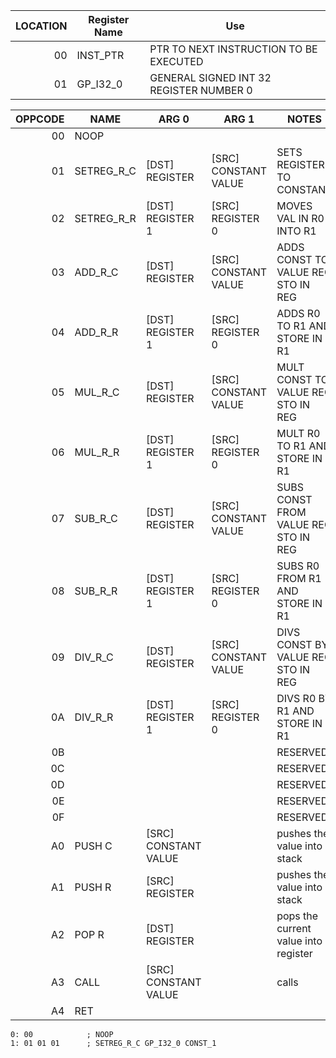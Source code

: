 | LOCATION | Register Name | Use                                      |
| -------: | ------------- | ---------------------------------------- |
|       00 | INST_PTR      | PTR TO NEXT INSTRUCTION TO BE EXECUTED   |
|       01 | GP_I32_0      | GENERAL  SIGNED INT 32 REGISTER NUMBER 0 |


| OPPCODE | NAME       | ARG 0                | ARG 1                | NOTES                                | IMPLED |
| ------: | ---------- | -------------------- | -------------------- | ------------------------------------ | ------ |
|      00 | NOOP       |                      |                      |                                      | x      |
|      01 | SETREG_R_C | [DST] REGISTER       | [SRC] CONSTANT VALUE | SETS REGISTER TO CONSTANT            | x      |
|      02 | SETREG_R_R | [DST] REGISTER 1     | [SRC] REGISTER  0    | MOVES VAL IN R0 INTO R1              |
|      03 | ADD_R_C    | [DST] REGISTER       | [SRC] CONSTANT VALUE | ADDS CONST TO VALUE REG STO IN REG   |
|      04 | ADD_R_R    | [DST] REGISTER 1     | [SRC] REGISTER 0     | ADDS R0 TO R1 AND STORE IN R1        |
|      05 | MUL_R_C    | [DST] REGISTER       | [SRC] CONSTANT VALUE | MULT CONST TO VALUE REG STO IN REG   |
|      06 | MUL_R_R    | [DST] REGISTER 1     | [SRC] REGISTER 0     | MULT R0 TO R1 AND STORE IN R1        |
|      07 | SUB_R_C    | [DST] REGISTER       | [SRC] CONSTANT VALUE | SUBS CONST FROM VALUE REG STO IN REG |
|      08 | SUB_R_R    | [DST] REGISTER 1     | [SRC] REGISTER 0     | SUBS R0 FROM R1 AND STORE IN R1      |
|      09 | DIV_R_C    | [DST] REGISTER       | [SRC] CONSTANT VALUE | DIVS CONST BY VALUE REG STO IN REG   |
|      0A | DIV_R_R    | [DST] REGISTER 1     | [SRC] REGISTER 0     | DIVS R0 BY R1 AND STORE IN R1        |
|      0B |            |                      |                      | RESERVED                             |
|      0C |            |                      |                      | RESERVED                             |
|      0D |            |                      |                      | RESERVED                             |
|      0E |            |                      |                      | RESERVED                             |
|      0F |            |                      |                      | RESERVED                             |
|      A0 | PUSH C     | [SRC] CONSTANT VALUE |                      | pushes the value into stack          |
|      A1 | PUSH R     | [SRC] REGISTER       |                      | pushes the value into stack          |
|      A2 | POP R      | [DST] REGISTER       |                      | pops the current value into register |
|      A3 | CALL       | [SRC] CONSTANT VALUE |                      | calls                                |
|      A4 | RET        |                      |                      |                                      |


```ASM
0: 00            ; NOOP
1: 01 01 01      ; SETREG_R_C GP_I32_0 CONST_1
```